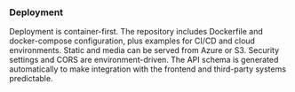
### Deployment
Deployment is container-first. The repository includes Dockerfile and docker-compose configuration, plus examples for 
CI/CD and cloud environments. Static and media can be served from Azure or S3. Security settings and CORS are 
environment-driven. The API schema is generated automatically to make integration with the frontend and third-party 
systems predictable.